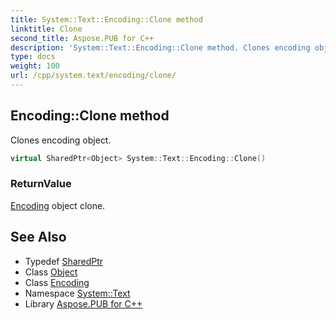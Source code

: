 ```yaml
---
title: System::Text::Encoding::Clone method
linktitle: Clone
second_title: Aspose.PUB for C++
description: 'System::Text::Encoding::Clone method. Clones encoding object in C++.'
type: docs
weight: 100
url: /cpp/system.text/encoding/clone/
---
```

## Encoding::Clone method


Clones encoding object.

```cpp
virtual SharedPtr<Object> System::Text::Encoding::Clone()
```


### ReturnValue

[Encoding](../) object clone.

## See Also

* Typedef [SharedPtr](../../../system/sharedptr/)
* Class [Object](../../../system/object/)
* Class [Encoding](../)
* Namespace [System::Text](../../)
* Library [Aspose.PUB for C++](../../../)
